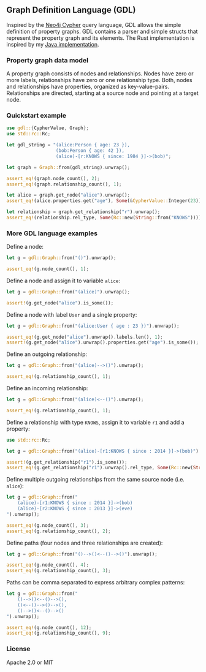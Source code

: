 ## Graph Definition Language (GDL)

Inspired by the [Neo4j Cypher](http://neo4j.com/docs/stable/cypher-query-lang.html) query language, GDL allows the simple definition of property graphs.
GDL contains a parser and simple structs that represent the property graph and its elements.
The Rust implementation is inspired by my [Java implementation](https://github.com/s1ck/gdl).

### Property graph data model

A property graph consists of nodes and relationships.
Nodes have zero or more labels, relationships have zero or one relationship type.
Both, nodes and relationships have properties, organized as key-value-pairs.
Relationships are directed, starting at a source node and pointing at a target node.

### Quickstart example

```rust
use gdl::{CypherValue, Graph};
use std::rc::Rc;

let gdl_string = "(alice:Person { age: 23 }),
                  (bob:Person { age: 42 }),
                  (alice)-[r:KNOWS { since: 1984 }]->(bob)";

let graph = Graph::from(gdl_string).unwrap();

assert_eq!(graph.node_count(), 2);
assert_eq!(graph.relationship_count(), 1);

let alice = graph.get_node("alice").unwrap();
assert_eq!(alice.properties.get("age"), Some(&CypherValue::Integer(23)));

let relationship = graph.get_relationship("r").unwrap();
assert_eq!(relationship.rel_type, Some(Rc::new(String::from("KNOWS"))));
```

### More GDL language examples

Define a node:

```rust
let g = gdl::Graph::from("()").unwrap();

assert_eq!(g.node_count(), 1);
```

Define a node and assign it to variable `alice`:

```rust
let g = gdl::Graph::from("(alice)").unwrap();

assert!(g.get_node("alice").is_some());
```

Define a node with label `User` and a single property:

```rust
let g = gdl::Graph::from("(alice:User { age : 23 })").unwrap();

assert_eq!(g.get_node("alice").unwrap().labels.len(), 1);
assert!(g.get_node("alice").unwrap().properties.get("age").is_some());
```

 Define an outgoing relationship:

```rust
let g = gdl::Graph::from("(alice)-->()").unwrap();

assert_eq!(g.relationship_count(), 1);
```

Define an incoming relationship:

```rust
let g = gdl::Graph::from("(alice)<--()").unwrap();

assert_eq!(g.relationship_count(), 1);
```

Define a relationship with type `KNOWS`, assign it to variable `r1` and add a property:

```rust
use std::rc::Rc;

let g = gdl::Graph::from("(alice)-[r1:KNOWS { since : 2014 }]->(bob)").unwrap();

assert!(g.get_relationship("r1").is_some());
assert_eq!(g.get_relationship("r1").unwrap().rel_type, Some(Rc::new(String::from("KNOWS"))));
```

Define multiple outgoing relationships from the same source node (i.e. `alice`):

```rust
let g = gdl::Graph::from("
    (alice)-[r1:KNOWS { since : 2014 }]->(bob)
    (alice)-[r2:KNOWS { since : 2013 }]->(eve)
").unwrap();

assert_eq!(g.node_count(), 3);
assert_eq!(g.relationship_count(), 2);
```

Define paths (four nodes and three relationships are created):

```rust
let g = gdl::Graph::from("()-->()<--()-->()").unwrap();

assert_eq!(g.node_count(), 4);
assert_eq!(g.relationship_count(), 3);
```

Paths can be comma separated to express arbitrary complex patterns:

```rust
let g = gdl::Graph::from("
    ()-->()<--()-->(),
    ()<--()-->()-->(),
    ()-->()<--()-->()
").unwrap();

assert_eq!(g.node_count(), 12);
assert_eq!(g.relationship_count(), 9);
```

### License

Apache 2.0 or MIT
